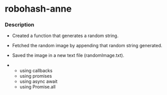 # robohash-anne


### Description
- Created a function that generates a random string.
- Fetched the random image by appending that random string generated.
- Saved the image in a new text file (randomImage.txt).

- - using callbacks
  - using promises
  - using async await
  - using Promise.all